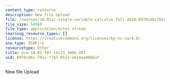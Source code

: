 ```yaml
---
content_type: resource
description: New file Upload
file: /courses/18-01sc-single-variable-calculus-fall-2010/8978cd6c701cf7870513e614aa00b6af_ocw-18.01-f07-lec21_300k.SRT
file_size: 54569
file_type: application/octet-stream
learning_resource_types: []
license: https://creativecommons.org/licenses/by-nc-sa/4.0/
ocw_type: OCWFile
resourcetype: Other
title: ocw-18.01-f07-lec21_300k.SRT
uid: 8978cd6c-701c-f787-0513-e614aa00b6af
---
```

New file Upload